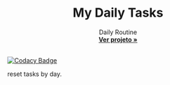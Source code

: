<h1 align="center">My Daily Tasks</h1>
<p align="center">
  Daily Routine
  <br>
  <a href="https://gabrielogregorio.github.io/daily-tasks/"><strong>Ver projeto »</strong></a>
  <br>
  <br>
</p>


[![Codacy Badge](https://app.codacy.com/project/badge/Grade/55780d38777a483691e2ec9d605c1aac)](https://www.codacy.com/gh/gabrielogregorio/daily-tasks/dashboard?utm_source=github.com&amp;utm_medium=referral&amp;utm_content=gabrielogregorio/daily-tasks&amp;utm_campaign=Badge_Grade)

reset tasks by day.

